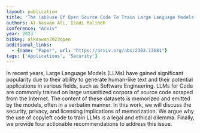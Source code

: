 ```yaml
---
layout: publication
title: 'The (ab)use Of Open Source Code To Train Large Language Models'
authors: Al-kaswan Ali, Izadi Maliheh
conference: "Arxiv"
year: 2023
bibkey: alkaswan2023open
additional_links:
  - {name: "Paper", url: "https://arxiv.org/abs/2302.13681"}
tags: ['Applications', 'Security']
---
```

In recent years, Large Language Models (LLMs) have gained significant
popularity due to their ability to generate human-like text and their potential
applications in various fields, such as Software Engineering. LLMs for Code are
commonly trained on large unsanitized corpora of source code scraped from the
Internet. The content of these datasets is memorized and emitted by the models,
often in a verbatim manner. In this work, we will discuss the security,
privacy, and licensing implications of memorization. We argue why the use of
copyleft code to train LLMs is a legal and ethical dilemma. Finally, we provide
four actionable recommendations to address this issue.
